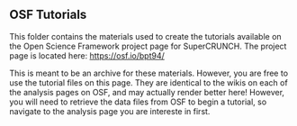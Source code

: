 ## OSF Tutorials

This folder contains the materials used to create the tutorials available on the Open Science Framework project page for SuperCRUNCH. The project page is located here: https://osf.io/bpt94/

This is meant to be an archive for these materials. However, you are free to use the tutorial files on this page. They are identical to the wikis on each of the analysis pages on OSF, and may actually render better here! However, you will need to retrieve the data files from OSF to begin a tutorial, so navigate to the analysis page you are intereste in first. 
